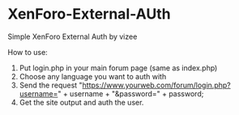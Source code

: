 # XenForo-External-AUth
Simple XenForo External Auth by vizee


How to use:
1. Put login.php in your main forum page (same as index.php)
2. Choose any language you want to auth with
3. Send the request "https://www.yourweb.com/forum/login.php?username=" + username + "&password=" + password;
4. Get the site output and auth the user.
